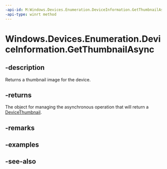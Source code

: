 ----api-id: M:Windows.Devices.Enumeration.DeviceInformation.GetThumbnailAsync
-api-type: winrt method
---<!-- Method syntaxpublic Windows.Foundation.IAsyncOperation<Windows.Devices.Enumeration.DeviceThumbnail> GetThumbnailAsync()--># Windows.Devices.Enumeration.DeviceInformation.GetThumbnailAsync## -descriptionReturns a thumbnail image for the device.## -returnsThe object for managing the asynchronous operation that will return a [DeviceThumbnail](devicethumbnail.md).## -remarks## -examples## -see-also